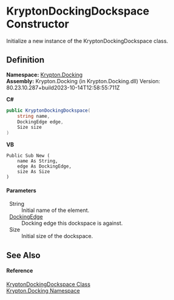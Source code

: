 # KryptonDockingDockspace Constructor


Initialize a new instance of the KryptonDockingDockspace class.



## Definition
**Namespace:** <a href="98399376-cf41-9454-4b4d-4fab2ca20bc7.md">Krypton.Docking</a>  
**Assembly:** Krypton.Docking (in Krypton.Docking.dll) Version: 80.23.10.287+build2023-10-14T12:58:55:711Z

**C#**
``` C#
public KryptonDockingDockspace(
	string name,
	DockingEdge edge,
	Size size
)
```
**VB**
``` VB
Public Sub New ( 
	name As String,
	edge As DockingEdge,
	size As Size
)
```



#### Parameters
<dl><dt>  String</dt><dd>Initial name of the element.</dd><dt>  <a href="0326fb46-4d85-587f-b550-67cc94a3d312.md">DockingEdge</a></dt><dd>Docking edge this dockspace is against.</dd><dt>  Size</dt><dd>Initial size of the dockspace.</dd></dl>

## See Also


#### Reference
<a href="a16209d6-1fd7-84cf-e1f0-e08aca0d626c.md">KryptonDockingDockspace Class</a>  
<a href="98399376-cf41-9454-4b4d-4fab2ca20bc7.md">Krypton.Docking Namespace</a>  
